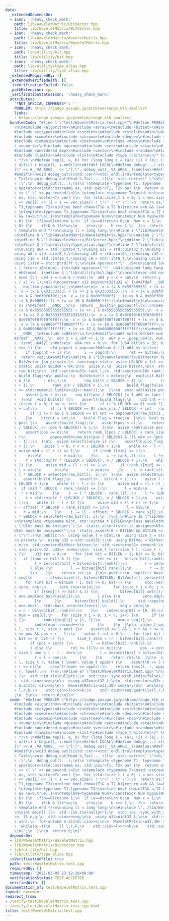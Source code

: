 ```yaml
---
data:
  _extendedDependsOn:
  - icon: ':heavy_check_mark:'
    path: lib/WaveletMatrix/BitVector.hpp
    title: lib/WaveletMatrix/BitVector.hpp
  - icon: ':heavy_check_mark:'
    path: lib/WaveletMatrix/WaveletMatrix.hpp
    title: lib/WaveletMatrix/WaveletMatrix.hpp
  - icon: ':heavy_check_mark:'
    path: lib/utility/bit.hpp
    title: lib/utility/bit.hpp
  - icon: ':heavy_check_mark:'
    path: lib/utility/type_alias.hpp
    title: lib/utility/type_alias.hpp
  _extendedRequiredBy: []
  _extendedVerifiedWith: []
  _isVerificationFailed: false
  _pathExtension: cpp
  _verificationStatusIcon: ':heavy_check_mark:'
  attributes:
    '*NOT_SPECIAL_COMMENTS*': ''
    PROBLEM: https://judge.yosupo.jp/problem/range_kth_smallest
    links:
    - https://judge.yosupo.jp/problem/range_kth_smallest
  bundledCode: "#line 1 \"test/WaveletMatrix.test.cpp\"\n#define PROBLEM \"https://judge.yosupo.jp/problem/range_kth_smallest\"\
    \n\n#include <algorithm>\n#include <array>\n#include <bitset>\n#include <cassert>\n\
    #include <cctype>\n#include <cstdint>\n#include <cstdlib>\n#include <cmath>\n\
    #include <complex>\n#include <chrono>\n#include <deque>\n#include <functional>\n\
    #include <iomanip>\n#include <iostream>\n#include <map>\n#include <memory>\n#include\
    \ <numeric>\n#include <queue>\n#include <set>\n#include <stack>\n#include <string>\n\
    #include <unordered_map>\n#include <vector>\n#include <random>\n#include <utility>\n\
    #include <limits>\n#include <list>\n#include <type_traits>\n\n/* template start\
    \ */\n \n#define rep(i, a, b) for (long long i = (a); (i) < (b); (i)++)\n#define\
    \ all(i) i.begin(), i.end()\n\n#ifdef LOCAL\n#define debug(...) std::cerr << \"\
    [\" << #__VA_ARGS__ << \"]:\", debug_out(__VA_ARGS__)\n#else\n#define debug(...)\n\
    #endif\n\nvoid debug_out(){std::cerr<<std::endl;}\n\ntemplate<typename Head,typename...\
    \ Tail>\nvoid debug_out(Head h,Tail... t){\n  std::cerr<<\" \"<<h;\n  if(sizeof...(t)>0)std::cout<<\"\
    \ :\";\n  debug_out(t...);\n}\n \ntemplate <typename T1, typename T2>\nstd::ostream&\
    \ operator<<(std::ostream& os, std::pair<T1, T2> pa) {\n  return os << pa.first\
    \ << \" \" << pa.second;\n}\n \ntemplate <typename T>\nstd::ostream& operator<<(std::ostream&\
    \ os, std::vector<T> vec) {\n  for (std::size_t i = 0; i < vec.size(); i++)os\
    \ << vec[i] << (i + 1 == vec.size() ? \"\" : \" \");\n  return os;\n}\n \ntemplate<typename\
    \ T1,typename T2>\ninline bool chmax(T1& a,T2 b){return a<b && (a=b,true);}\n\
    \ \ntemplate<typename T1,typename T2>\ninline bool chmin(T1& a,T2 b){return a>b\
    \ && (a=b,true);}\n\ntemplate<typename Num>\nconstexpr Num mypow(Num a, long long\
    \ b) {\n  if(b==0)return 1;\n  if (a==0)return 0;\n  Num x = 1;\n  while (b >\
    \ 0) {\n    if(b & 1)x*=a;\n    a*=a;\n    b >>= 1;\n  }\n  return x;\n}\n\n/*\
    \ template end */\n\nusing ll = long long;\n\n#line 2 \"lib/WaveletMatrix/WaveletMatrix.hpp\"\
    \n\n#line 8 \"lib/WaveletMatrix/WaveletMatrix.hpp\"\n\n#line 2 \"lib/WaveletMatrix/BitVector.hpp\"\
    \n\n#line 5 \"lib/WaveletMatrix/BitVector.hpp\"\n\n#line 2 \"lib/utility/bit.hpp\"\
    \n\n#line 2 \"lib/utility/type_alias.hpp\"\n\n#line 4 \"lib/utility/type_alias.hpp\"\
    \n\nusing u64 = std::uint64_t;\nusing u32 = std::uint32_t;\nusing u16 = std::uint16_t;\n\
    using u8 = std::uint8_t;\n\nusing i64 = std::int64_t;\nusing i32 = std::int32_t;\n\
    using i16 = std::int16_t;\nusing i8 = std::int8_t;\n\nusing usize = std::size_t;\n\
    using isize = std::ptrdiff_t;\n\ni64 operator\"\" _i64(unsigned long long num)\
    \ { return i64(num); }\n\nu64 operator\"\" _u64(unsigned long long num) { return\
    \ u64(num); }\n#line 4 \"lib/utility/bit.hpp\"\n\nconstexpr u64 next_combination(u64\
    \ num) {\n  u64 x = num & (-num);\n  u64 y = x + num;\n  return y | (((num & ~y)\
    \ / x) >> 1);\n}\n\nconstexpr u32 popcount32(u32 x) {\n#ifdef __GNUC__\n\n  return\
    \ __builtin_popcount(x);\n\n#else\n\n  x = (x & 0x55555555) + (x >> 1 & 0x55555555);\n\
    \  x = (x & 0x33333333) + (x >> 2 & 0x33333333);\n  x = (x & 0x0f0f0f0f) + (x\
    \ >> 4 & 0x0f0f0f0f);\n  x = (x & 0x00ff00ff) + (x >> 8 & 0x00ff00ff);\n  return\
    \ (x & 0x0000ffff) + (x >> 16 & 0x0000ffff);\n\n#endif\n}\n\nconstexpr u64 popcount64(u64\
    \ x) {\n#ifdef __GNUC__\n\n  return __builtin_popcountll(x);\n\n#else\n\n  x =\
    \ (x & 0x5555555555555555) + (x >> 1 & 0x5555555555555555);\n  x = (x & 0x3333333333333333)\
    \ + (x >> 2 & 0x3333333333333333);\n  x = (x & 0x0f0f0f0f0f0f0f0f) + (x >> 4 &\
    \ 0x0f0f0f0f0f0f0f0f);\n  x = (x & 0x00ff00ff00ff00ff) + (x >> 8 & 0x00ff00ff00ff00ff);\n\
    \  x = (x & 0x0000ffff0000ffff) + (x >> 16 & 0x0000ffff0000ffff);\n  return (x\
    \ & 0x00000000ffffffff) + (x >> 32 & 0x00000000ffffffff);\n\n#endif\n}\n\n#ifdef\
    \ __GNUC__\n#include <x86intrin.h>\n#endif\n\nu64 select64(u64 num, u64 i) {\n\
    #ifdef __AVX2__\n  u64 z = 1_u64 << i;\n  u64 y = _pdep_u64(z, num);\n  return\
    \ _tzcnt_u64(y);\n#else\n  u64 ret = 0;\n  for (u64 bitlen = 32; bitlen > 0; bitlen\
    \ >>= 1) {\n    u64 popcnt = popcount64(num & ((1_u64 << bitlen) - 1) << ret);\n\
    \    if (popcnt <= i) {\n      i -= popcnt;\n      ret += bitlen;\n    }\n  }\n\
    \  return ret;\n#endif\n}\n#line 8 \"lib/WaveletMatrix/BitVector.hpp\"\n\nclass\
    \ BitVector {\n private:\n  constexpr static usize LBLOCK = 1ul << 16;\n  constexpr\
    \ static usize SBLOCK = 64;\n\n  usize n;\n  usize bitcnt;\n\n  std::vector<u64>\
    \ raw_bit;\n\n  std::vector<u32> rank_l;\n  std::vector<u16> rank_s;\n\n  bool\
    \ build_flag;\n\n public:\n  BitVector() = delete;\n  explicit BitVector(usize\
    \ n_)\n      : n(n_),\n        raw_bit(n / SBLOCK + 1),\n        rank_l(n / LBLOCK\
    \ + 1),\n        rank_s(n / SBLOCK + 1),\n        build_flag(false) {\n    assert(n_\
    \ <= std::numeric_limits<u32>::max());\n  }\n\n  void set(usize pos) {\n    assert(!build_flag);\n\
    \    assert(pos < n);\n    raw_bit[pos / SBLOCK] |= 1_u64 << (pos % SBLOCK);\n\
    \  }\n\n  void build() {\n    assert(!build_flag);\n    u32 cnt = 0;\n    for\
    \ (usize i = 0; i <= n; i++) {\n      if (i % LBLOCK == 0) rank_l[i / LBLOCK]\
    \ = cnt;\n      if (i % SBLOCK == 0) rank_s[i / SBLOCK] = cnt - rank_l[i / LBLOCK];\n\
    \      if (i != n && i % SBLOCK == 0) cnt += popcount64(raw_bit[i / SBLOCK]);\n\
    \    }\n    bitcnt = cnt;\n    build_flag = true;\n  }\n\n  bool operator[](usize\
    \ pos) {\n    assert(build_flag);\n    assert(pos < n);\n    return (raw_bit[pos\
    \ / SBLOCK] >> (pos % SBLOCK)) & 1;\n  }\n\n  usize rank(usize pos) {\n    assert(build_flag);\n\
    \    assert(pos <= n);\n    return rank_l[pos / LBLOCK] + rank_s[pos / SBLOCK]\
    \ +\n           popcount64(raw_bit[pos / SBLOCK] & ((1_u64 << (pos % SBLOCK))\
    \ - 1));\n  }\n\n  usize select1(usize i) {\n    assert(build_flag);\n    assert(bitcnt\
    \ > i);\n    usize l = 0, r = n / LBLOCK + 1;\n    while (r - l > 1) {\n     \
    \ usize mid = (l + r) >> 1;\n      if (rank_l[mid] <= i)\n        l = mid;\n \
    \     else\n        r = mid;\n    }\n    i -= rank_l[l];\n    l *= (LBLOCK / SBLOCK);\n\
    \    r = std::min(r * (LBLOCK / SBLOCK), n / SBLOCK + 1);\n    while (r - l >\
    \ 1) {\n      usize mid = (l + r) >> 1;\n      if (rank_s[mid] <= i)\n       \
    \ l = mid;\n      else\n        r = mid;\n    }\n    i -= rank_s[l];\n    return\
    \ l * SBLOCK + select64(raw_bit[l], i);\n  }\n\n  usize select0(usize i) {\n \
    \   assert(build_flag);\n    assert(n - bitcnt > i);\n    usize l = 0, r = n /\
    \ LBLOCK + 1;\n    while (r - l > 1) {\n      usize mid = (l + r) >> 1;\n    \
    \  if (mid * LBLOCK - rank_l[mid] <= i)\n        l = mid;\n      else\n      \
    \  r = mid;\n    }\n    i -= l * LBLOCK - rank_l[l];\n    l *= (LBLOCK / SBLOCK);\n\
    \    r = std::min(r * (LBLOCK / SBLOCK), n / SBLOCK + 1);\n    usize offset =\
    \ l;\n    while (r - l > 1) {\n      usize mid = (l + r) >> 1;\n      if ((mid\
    \ - offset) * SBLOCK - rank_s[mid] <= i)\n        l = mid;\n      else\n     \
    \   r = mid;\n    }\n    i -= (l - offset) * SBLOCK - rank_s[l];\n    return l\
    \ * SBLOCK + select64(~raw_bit[l], i);\n  }\n};\n#line 10 \"lib/WaveletMatrix/WaveletMatrix.hpp\"\
    \n\ntemplate <typename UInt, std::uint64_t BITLEN>\nclass WaveletMatric {\n  static_assert(std::is_integral<UInt>::value,\
    \ \"UInt must be integer\");\n  static_assert(std::is_unsigned<UInt>::value, \"\
    UInt must be unsigned\");\n  static_assert(0 < BITLEN && BITLEN <= std::numeric_limits<UInt>::digits,\
    \ \"\");\n\n public:\n  using value_t = UInt;\n  using size_t = std::size_t;\n\
    \n private:\n  using u32 = std::uint32_t;\n  using BitVec = BitVector;\n\n  size_t\
    \ n;\n  std::vector<BitVec> bitvec;\n  std::vector<u32> zerocnt;\n  std::map<value_t,\
    \ std::pair<u32, u32>> index;\n\n  size_t less(size_t l, size_t r, value_t num)\
    \ {\n    u32 ret = 0;\n    for (int bit = BITLEN - 1; bit >= 0; bit--) {\n   \
    \   if ((num >> bit) & 1) {\n        ret += (r - bitvec[bit].rank(r)) - (l - bitvec[bit].rank(l));\n\
    \        l = zerocnt[bit] + bitvec[bit].rank(l);\n        r = zerocnt[bit] + bitvec[bit].rank(r);\n\
    \      } else {\n        l -= bitvec[bit].rank(l);\n        r -= bitvec[bit].rank(r);\n\
    \      }\n    }\n    return ret;\n  }\n\n public:\n  explicit WaveletMatric(std::vector<value_t>\
    \ seq)\n      : n(seq.size()), bitvec(BITLEN, BitVec(n)), zerocnt(BITLEN) {\n\
    \    for (int bit = BITLEN - 1; bit >= 0; bit--) {\n      std::vector<value_t>\
    \ zero, one;\n      zero.reserve(n);\n      for (size_t j = 0; j < n; j++) {\n\
    \        if ((seq[j] >> bit) & 1) {\n          bitvec[bit].set(j);\n         \
    \ one.emplace_back(seq[j]);\n        } else {\n          zero.emplace_back(seq[j]);\n\
    \        }\n      }\n      bitvec[bit].build();\n      std::copy(one.begin(),\
    \ one.end(), std::back_inserter(zero));\n      seq = zero;\n      zerocnt[bit]\
    \ = n - bitvec[bit].rank(n);\n    }\n    index[seq[0]] = {0, 0};\n    value_t\
    \ num = seq[0];\n    for (size_t i = 0; i < n; i++) {\n      if (seq[i] != num)\
    \ {\n        index[seq[i]] = {i, 1};\n        num = seq[i];\n      } else {\n\
    \        index[num].second++;\n      }\n    }\n  }\n\n  value_t quantile(size_t\
    \ l, size_t r, size_t pos) {\n    assert(0 <= l && l < r && r <= n);\n    assert(0\
    \ <= pos && pos < r - l);\n    value_t ret = 0;\n    for (int bit = BITLEN - 1;\
    \ bit >= 0; bit--) {\n      size_t zero = (r - bitvec[bit].rank(r)) - (l - bitvec[bit].rank(l));\n\
    \      if (pos < zero) {\n        l -= bitvec[bit].rank(l);\n        r = l + zero;\n\
    \      } else {\n        ret += (1llu << bit);\n        pos -= zero;\n       \
    \ size_t one = r - l - zero;\n        l = zerocnt[bit] + bitvec[bit].rank(l);\n\
    \        r = l + one;\n      }\n    }\n    return ret;\n  }\n\n  size_t rangefreq(size_t\
    \ l, size_t r, value_t lower, value_t upper) {\n    assert(0 <= l && l <= r &&\
    \ r <= n);\n    assert(lower <= upper);\n    return less(l, r, upper) - less(l,\
    \ r, lower);\n  }\n};\n#line 87 \"test/WaveletMatrix.test.cpp\"\n\nint main()\
    \ {\n  std::cin.tie(nullptr);\n  std::ios::sync_with_stdio(false);\n\n  ll n,q;\n\
    \  std::cin>>n>>q;\n\n  using u32=uint32_t;\n\n  std::vector<u32> a(n);\n  for(auto&&\
    \ e:a)std::cin>>e;\n\n  WaveletMatric<u32,30> seq(a);\n\n  while(q--){\n    ll\
    \ l,r,k;\n    std::cin>>l>>r>>k;\n    std::cout<<seq.quantile(l,r,k)<<\"\\n\"\
    ;\n  }\n\n  return 0;\n}\n"
  code: "#define PROBLEM \"https://judge.yosupo.jp/problem/range_kth_smallest\"\n\n\
    #include <algorithm>\n#include <array>\n#include <bitset>\n#include <cassert>\n\
    #include <cctype>\n#include <cstdint>\n#include <cstdlib>\n#include <cmath>\n\
    #include <complex>\n#include <chrono>\n#include <deque>\n#include <functional>\n\
    #include <iomanip>\n#include <iostream>\n#include <map>\n#include <memory>\n#include\
    \ <numeric>\n#include <queue>\n#include <set>\n#include <stack>\n#include <string>\n\
    #include <unordered_map>\n#include <vector>\n#include <random>\n#include <utility>\n\
    #include <limits>\n#include <list>\n#include <type_traits>\n\n/* template start\
    \ */\n \n#define rep(i, a, b) for (long long i = (a); (i) < (b); (i)++)\n#define\
    \ all(i) i.begin(), i.end()\n\n#ifdef LOCAL\n#define debug(...) std::cerr << \"\
    [\" << #__VA_ARGS__ << \"]:\", debug_out(__VA_ARGS__)\n#else\n#define debug(...)\n\
    #endif\n\nvoid debug_out(){std::cerr<<std::endl;}\n\ntemplate<typename Head,typename...\
    \ Tail>\nvoid debug_out(Head h,Tail... t){\n  std::cerr<<\" \"<<h;\n  if(sizeof...(t)>0)std::cout<<\"\
    \ :\";\n  debug_out(t...);\n}\n \ntemplate <typename T1, typename T2>\nstd::ostream&\
    \ operator<<(std::ostream& os, std::pair<T1, T2> pa) {\n  return os << pa.first\
    \ << \" \" << pa.second;\n}\n \ntemplate <typename T>\nstd::ostream& operator<<(std::ostream&\
    \ os, std::vector<T> vec) {\n  for (std::size_t i = 0; i < vec.size(); i++)os\
    \ << vec[i] << (i + 1 == vec.size() ? \"\" : \" \");\n  return os;\n}\n \ntemplate<typename\
    \ T1,typename T2>\ninline bool chmax(T1& a,T2 b){return a<b && (a=b,true);}\n\
    \ \ntemplate<typename T1,typename T2>\ninline bool chmin(T1& a,T2 b){return a>b\
    \ && (a=b,true);}\n\ntemplate<typename Num>\nconstexpr Num mypow(Num a, long long\
    \ b) {\n  if(b==0)return 1;\n  if (a==0)return 0;\n  Num x = 1;\n  while (b >\
    \ 0) {\n    if(b & 1)x*=a;\n    a*=a;\n    b >>= 1;\n  }\n  return x;\n}\n\n/*\
    \ template end */\n\nusing ll = long long;\n\n#include \"../lib/WaveletMatrix/WaveletMatrix.hpp\"\
    \n\nint main() {\n  std::cin.tie(nullptr);\n  std::ios::sync_with_stdio(false);\n\
    \n  ll n,q;\n  std::cin>>n>>q;\n\n  using u32=uint32_t;\n\n  std::vector<u32>\
    \ a(n);\n  for(auto&& e:a)std::cin>>e;\n\n  WaveletMatric<u32,30> seq(a);\n\n\
    \  while(q--){\n    ll l,r,k;\n    std::cin>>l>>r>>k;\n    std::cout<<seq.quantile(l,r,k)<<\"\
    \\n\";\n  }\n\n  return 0;\n}"
  dependsOn:
  - lib/WaveletMatrix/WaveletMatrix.hpp
  - lib/WaveletMatrix/BitVector.hpp
  - lib/utility/bit.hpp
  - lib/utility/type_alias.hpp
  isVerificationFile: true
  path: test/WaveletMatrix.test.cpp
  requiredBy: []
  timestamp: '2021-03-05 23:12:26+09:00'
  verificationStatus: TEST_ACCEPTED
  verifiedWith: []
documentation_of: test/WaveletMatrix.test.cpp
layout: document
redirect_from:
- /verify/test/WaveletMatrix.test.cpp
- /verify/test/WaveletMatrix.test.cpp.html
title: test/WaveletMatrix.test.cpp
---
```

